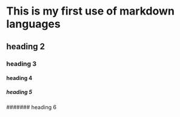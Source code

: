 # This is my first use of markdown languages 

## heading 2
### heading 3
#### heading 4
##### heading 5
####### heading 6
